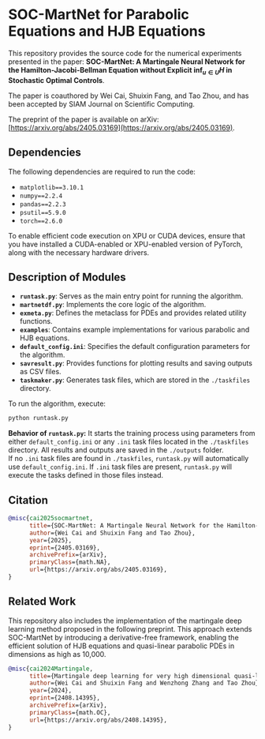 # SOC-MartNet for Parabolic Equations and HJB Equations

This repository provides the source code for the numerical experiments presented in the paper: **SOC-MartNet: A Martingale Neural Network for the Hamilton-Jacobi-Bellman Equation without Explicit $\inf_{u \in U} H$ in Stochastic Optimal Controls**.

The paper is coauthored by Wei Cai, Shuixin Fang, and Tao Zhou, and has been accepted by SIAM Journal on Scientific Computing.

The preprint of the paper is available on arXiv: [https://arxiv.org/abs/2405.03169](https://arxiv.org/abs/2405.03169).

## Dependencies

The following dependencies are required to run the code:

- `matplotlib==3.10.1`
- `numpy==2.2.4`
- `pandas==2.2.3`
- `psutil==5.9.0`
- `torch==2.6.0`

To enable efficient code execution on XPU or CUDA devices, ensure that you have installed a CUDA-enabled or XPU-enabled version of PyTorch, along with the necessary hardware drivers.


## Description of Modules

- **`runtask.py`**: Serves as the main entry point for running the algorithm.
- **`martnetdf.py`**: Implements the core logic of the algorithm.
- **`exmeta.py`**: Defines the metaclass for PDEs and provides related utility functions.
- **`examples`**: Contains example implementations for various parabolic and HJB equations.
- **`default_config.ini`**: Specifies the default configuration parameters for the algorithm.
- **`savresult.py`**: Provides functions for plotting results and saving outputs as CSV files.
- **`taskmaker.py`**: Generates task files, which are stored in the `./taskfiles` directory.
  
To run the algorithm, execute:

```bash
python runtask.py
```

**Behavior of `runtask.py`:**  It starts the training process using parameters from either `default_config.ini` or any `.ini` task files located in the `./taskfiles` directory. All results and outputs are saved in the `./outputs` folder.  
If no `.ini` task files are found in `./taskfiles`, `runtask.py` will automatically use `default_config.ini`. If `.ini` task files are present, `runtask.py` will execute the tasks defined in those files instead.

## Citation

```bibtex
@misc{cai2025socmartnet,
      title={SOC-MartNet: A Martingale Neural Network for the Hamilton-Jacobi-Bellman Equation without Explicit inf H in Stochastic Optimal Controls}, 
      author={Wei Cai and Shuixin Fang and Tao Zhou},
      year={2025},
      eprint={2405.03169},
      archivePrefix={arXiv},
      primaryClass={math.NA},
      url={https://arxiv.org/abs/2405.03169}, 
}
```

## Related Work

This repository also includes the implementation of the martingale deep learning method proposed in the following preprint. This approach extends SOC-MartNet by introducing a derivative-free framework, enabling the efficient solution of HJB equations and quasi-linear parabolic PDEs in dimensions as high as 10,000.

```bibtex
@misc{cai2024Martingale,
      title={Martingale deep learning for very high dimensional quasi-linear partial differential equations and stochastic optimal controls}, 
      author={Wei Cai and Shuixin Fang and Wenzhong Zhang and Tao Zhou},
      year={2024},
      eprint={2408.14395},
      archivePrefix={arXiv},
      primaryClass={math.OC},
      url={https://arxiv.org/abs/2408.14395}, 
}
```


